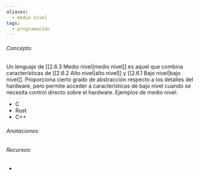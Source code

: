 ```yaml
---
aliases:
  - medio nivel
tags:
  - programación
---
```

###### Concepto:

Un lenguaje de [[2.6.3 Medio nivel|medio nivel]] es aquel que combina características de [[2.6.2 Alto nivel|alto nivel]] y [[2.6.1 Bajo nivel|bajo nivel]]. Proporciona cierto grado de abstracción respecto a los detalles del hardware, pero permite acceder a características de bajo nivel cuando se necesita control directo sobre el hardware. 
Ejemplos de medio nivel:

- C
- Rust
- C++

###### Anotaciones:

> 

###### Recursos:

- 